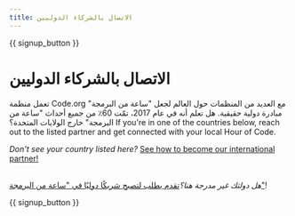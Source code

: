 ```yaml
---
title: الاتصال بالشركاء الدوليين
---
```


{{ signup_button }}

# الاتصال بالشركاء الدوليين

تعمل منظمة Code.org مع العديد من المنظمات حول العالم لجعل "ساعة من البرمجة" مبادرة دولية حقيقية. هل تعلم أنه في عام 2017، تمّت 60٪ من جميع أحداث "ساعة من البرمجة" خارج الولايات المتحدة؟ If you're in one of the countries below, reach out to the listed partner and get connected with your local Hour of Code.

*Don't see your country listed here?* [See how to become our international partner!](https://code.org/international/apply) <br /> <br />

*هل دولتك غير مدرجة هنا؟*[تقدم بطلب لتصبح شريكًا دوليًا في "ساعة من البرمجة"](https://airtable.com/shreokz55rqubug8F)!

{{ signup_button }}